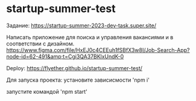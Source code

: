 # startup-summer-test
Задание: https://startup-summer-2023-dev-task.super.site/

Написать приложение для поиска и управления вакансиями и в соответствии с дизайном.  https://www.figma.com/file/HxEJ0c4CEEuh1fSBfX3w8I/Job-Search-App?node-id=62-491&amp;t=Cgi3QA37BKlxUndK-0


Deploy: https://flyether.github.io/startup-summer-test/

Для запуска проекта:
установите зависисмости 'npm i'

запустите командой 'npm start'